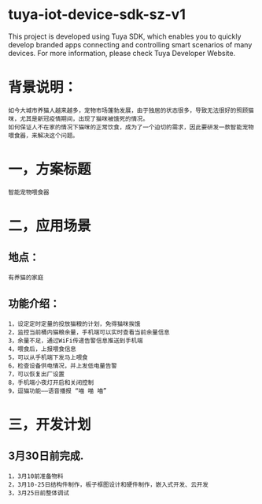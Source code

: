 # tuya-iot-device-sdk-sz-v1

This project is developed using Tuya SDK, which enables you to quickly develop branded apps connecting and controlling smart scenarios of many devices. For more information, please check Tuya Developer Website.

背景说明：
==
    如今大城市养猫人越来越多，宠物市场蓬勃发展，由于独居的状态很多，导致无法很好的照顾猫咪，尤其是新冠疫情期间，出现了猫咪被饿死的情况。
    如何保证人不在家的情况下猫咪的正常饮食，成为了一个迫切的需求，因此要研发一款智能宠物喂食器，来解决这个问题。


一，方案标题
==

    智能宠物喂食器
    
二，应用场景
==

  地点：
  --
    有养猫的家庭
    
  功能介绍：
  --
    1，设定定时定量的投放猫粮的计划，免得猫咪挨饿
    2，监控当前桶内猫粮余量，手机端可以实时查看当前余量信息
    3，余量不足，通过WiFi传递告警信息推送到手机端
    4，喂食后，上报喂食信息
    5，可以从手机端下发马上喂食
    6，检查设备供电情况，并上发低电量告警
    7，可以恢复出厂设置
    8，手机端小夜灯开启和关闭控制
    9，逗猫功能——语音播报 “喵 喵 喵”
    
三，开发计划
==

  3月30日前完成.
  --
    1，3月10前准备物料 
    2，3月10-25日结构件制作，板子框图设计和硬件制作，嵌入式开发、云开发 
    3，3月25日前整体调试
 
